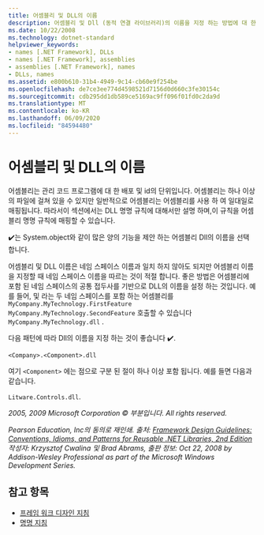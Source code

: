```yaml
---
title: 어셈블리 및 DLL의 이름
description: 어셈블리 및 Dll (동적 연결 라이브러리)의 이름을 지정 하는 방법에 대 한 지침을 알아봅니다. 어셈블리는 하나 이상의 파일에 걸쳐 있을 수 있지만 일반적으로 하나 이상의 파일에 매핑할 수 있습니다.
ms.date: 10/22/2008
ms.technology: dotnet-standard
helpviewer_keywords:
- names [.NET Framework], DLLs
- names [.NET Framework], assemblies
- assemblies [.NET Framework], names
- DLLs, names
ms.assetid: e800b610-31b4-4949-9c14-cb60e9f254be
ms.openlocfilehash: de7ce3ee774d4598521d7156d0d660c3fe30154c
ms.sourcegitcommit: cdb295dd1db589ce5169ac9ff096f01fd0c2da9d
ms.translationtype: MT
ms.contentlocale: ko-KR
ms.lasthandoff: 06/09/2020
ms.locfileid: "84594480"
---
```

# <a name="names-of-assemblies-and-dlls"></a>어셈블리 및 DLL의 이름
어셈블리는 관리 코드 프로그램에 대 한 배포 및 id의 단위입니다. 어셈블리는 하나 이상의 파일에 걸쳐 있을 수 있지만 일반적으로 어셈블리는 어셈블리를 사용 하 여 일대일로 매핑됩니다. 따라서이 섹션에서는 DLL 명명 규칙에 대해서만 설명 하며,이 규칙을 어셈블리 명명 규칙에 매핑할 수 있습니다.

 ✔️는 System.object와 같이 많은 양의 기능을 제안 하는 어셈블리 Dll의 이름을 선택 합니다.

 어셈블리 및 DLL 이름은 네임 스페이스 이름과 일치 하지 않아도 되지만 어셈블리 이름을 지정할 때 네임 스페이스 이름을 따르는 것이 적절 합니다. 좋은 방법은 어셈블리에 포함 된 네임 스페이스의 공통 접두사를 기반으로 DLL의 이름을 설정 하는 것입니다. 예를 들어, 및 라는 두 네임 스페이스를 포함 하는 어셈블리를 `MyCompany.MyTechnology.FirstFeature` `MyCompany.MyTechnology.SecondFeature` 호출할 수 있습니다 `MyCompany.MyTechnology.dll` .

 다음 패턴에 따라 Dll의 이름을 지정 하는 것이 좋습니다 ✔️.

 `<Company>.<Component>.dll`

 여기 `<Component>` 에는 점으로 구분 된 절이 하나 이상 포함 됩니다. 예를 들면 다음과 같습니다.

 `Litware.Controls.dll`.

 *2005, 2009 Microsoft Corporation © 부분입니다. All rights reserved.*

 *Pearson Education, Inc의 동의로 재인쇄. 출처: [Framework Design Guidelines: Conventions, Idioms, and Patterns for Reusable .NET Libraries, 2nd Edition](https://www.informit.com/store/framework-design-guidelines-conventions-idioms-and-9780321545619) 작성자: Krzysztof Cwalina 및 Brad Abrams, 출판 정보: Oct 22, 2008 by Addison-Wesley Professional as part of the Microsoft Windows Development Series.*

## <a name="see-also"></a>참고 항목

- [프레임 워크 디자인 지침](index.md)
- [명명 지침](naming-guidelines.md)
